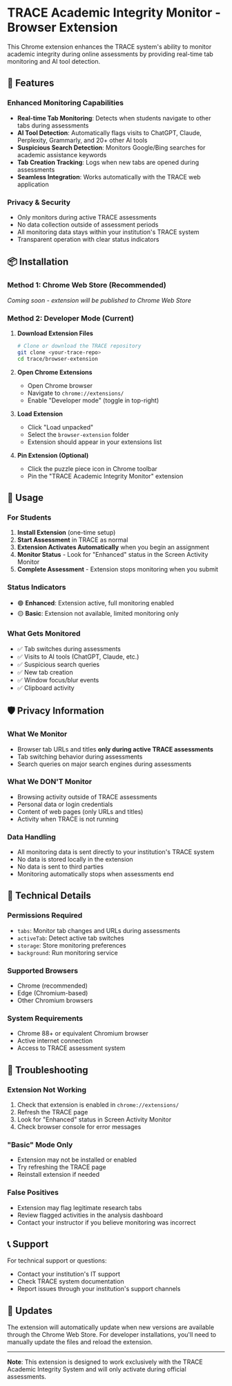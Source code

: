# TRACE Academic Integrity Monitor - Browser Extension

This Chrome extension enhances the TRACE system's ability to monitor academic integrity during online assessments by providing real-time tab monitoring and AI tool detection.

## 🚀 **Features**

### **Enhanced Monitoring Capabilities**
- **Real-time Tab Monitoring**: Detects when students navigate to other tabs during assessments
- **AI Tool Detection**: Automatically flags visits to ChatGPT, Claude, Perplexity, Grammarly, and 20+ other AI tools
- **Suspicious Search Detection**: Monitors Google/Bing searches for academic assistance keywords
- **Tab Creation Tracking**: Logs when new tabs are opened during assessments
- **Seamless Integration**: Works automatically with the TRACE web application

### **Privacy & Security**
- Only monitors during active TRACE assessments
- No data collection outside of assessment periods
- All monitoring data stays within your institution's TRACE system
- Transparent operation with clear status indicators

## 📦 **Installation**

### **Method 1: Chrome Web Store (Recommended)**
*Coming soon - extension will be published to Chrome Web Store*

### **Method 2: Developer Mode (Current)**

1. **Download Extension Files**
   ```bash
   # Clone or download the TRACE repository
   git clone <your-trace-repo>
   cd trace/browser-extension
   ```

2. **Open Chrome Extensions**
   - Open Chrome browser
   - Navigate to `chrome://extensions/`
   - Enable "Developer mode" (toggle in top-right)

3. **Load Extension**
   - Click "Load unpacked"
   - Select the `browser-extension` folder
   - Extension should appear in your extensions list

4. **Pin Extension (Optional)**
   - Click the puzzle piece icon in Chrome toolbar
   - Pin the "TRACE Academic Integrity Monitor" extension

## 🔧 **Usage**

### **For Students**

1. **Install Extension** (one-time setup)
2. **Start Assessment** in TRACE as normal
3. **Extension Activates Automatically** when you begin an assignment
4. **Monitor Status** - Look for "Enhanced" status in the Screen Activity Monitor
5. **Complete Assessment** - Extension stops monitoring when you submit

### **Status Indicators**
- 🟢 **Enhanced**: Extension active, full monitoring enabled
- 🟡 **Basic**: Extension not available, limited monitoring only

### **What Gets Monitored**
- ✅ Tab switches during assessments
- ✅ Visits to AI tools (ChatGPT, Claude, etc.)
- ✅ Suspicious search queries
- ✅ New tab creation
- ✅ Window focus/blur events
- ✅ Clipboard activity

## 🛡️ **Privacy Information**

### **What We Monitor**
- Browser tab URLs and titles **only during active TRACE assessments**
- Tab switching behavior during assessments
- Search queries on major search engines during assessments

### **What We DON'T Monitor**
- Browsing activity outside of TRACE assessments
- Personal data or login credentials
- Content of web pages (only URLs and titles)
- Activity when TRACE is not running

### **Data Handling**
- All monitoring data is sent directly to your institution's TRACE system
- No data is stored locally in the extension
- No data is sent to third parties
- Monitoring automatically stops when assessments end

## 🔧 **Technical Details**

### **Permissions Required**
- `tabs`: Monitor tab changes and URLs during assessments
- `activeTab`: Detect active tab switches
- `storage`: Store monitoring preferences
- `background`: Run monitoring service

### **Supported Browsers**
- Chrome (recommended)
- Edge (Chromium-based)
- Other Chromium browsers

### **System Requirements**
- Chrome 88+ or equivalent Chromium browser
- Active internet connection
- Access to TRACE assessment system

## 🚨 **Troubleshooting**

### **Extension Not Working**
1. Check that extension is enabled in `chrome://extensions/`
2. Refresh the TRACE page
3. Look for "Enhanced" status in Screen Activity Monitor
4. Check browser console for error messages

### **"Basic" Mode Only**
- Extension may not be installed or enabled
- Try refreshing the TRACE page
- Reinstall extension if needed

### **False Positives**
- Extension may flag legitimate research tabs
- Review flagged activities in the analysis dashboard
- Contact your instructor if you believe monitoring was incorrect

## 📞 **Support**

For technical support or questions:
- Contact your institution's IT support
- Check TRACE system documentation
- Report issues through your institution's support channels

## 🔄 **Updates**

The extension will automatically update when new versions are available through the Chrome Web Store. For developer installations, you'll need to manually update the files and reload the extension.

---

**Note**: This extension is designed to work exclusively with the TRACE Academic Integrity System and will only activate during official assessments. 